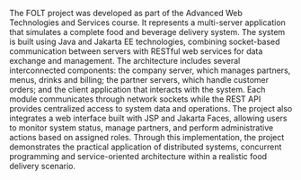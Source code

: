 The FOLT project was developed as part of the Advanced Web Technologies and Services course. It represents a multi-server application that simulates
a complete food and beverage delivery system. The system is built using Java and Jakarta EE technologies, combining socket-based communication between
servers with RESTful web services for data exchange and management. The architecture includes several interconnected components: the company server, 
which manages partners, menus, drinks and billing; the partner servers, which handle customer orders; and the client application that interacts with 
the system. Each module communicates through network sockets while the REST API provides centralized access to system data and operations. The project 
also integrates a web interface built with JSP and Jakarta Faces, allowing users to monitor system status, manage partners, and perform 
administrative actions based on assigned roles. Through this implementation, the project demonstrates the practical application of distributed systems, 
concurrent programming and service-oriented architecture within a realistic food delivery scenario.
